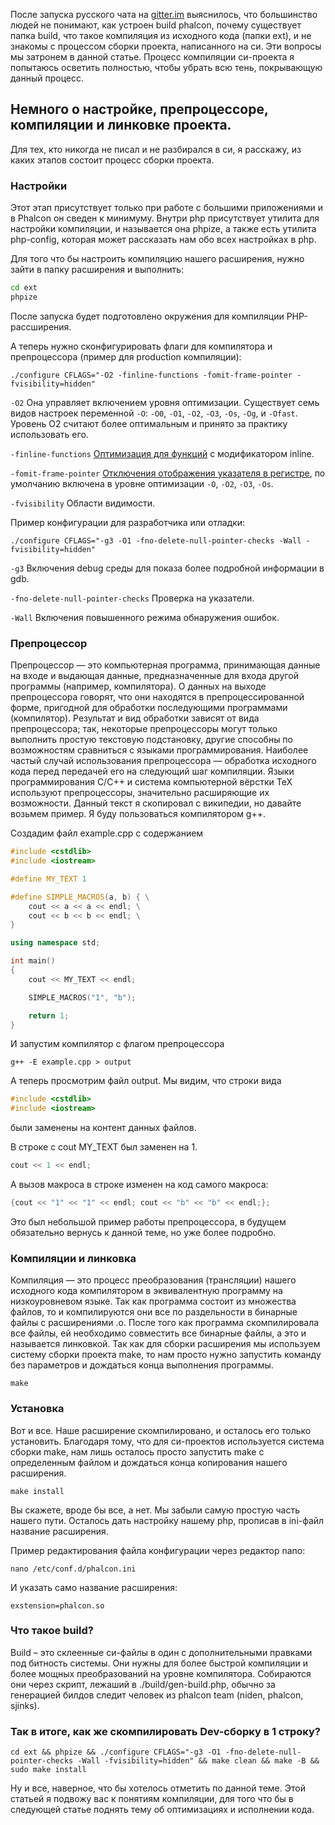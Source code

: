После запуска русского чата на [gitter.im](https://gitter.im/phalcon-rus/chat) выяснилось, что большинство людей не понимают, как устроен build phalcon, почему существует папка build, что такое компиляция из исходного кода (папки ext),
и не знакомы с процессом сборки проекта, написанного на си. Эти вопросы мы затронем в данной статье. Процесс компиляции си-проекта я попытаюсь осветить полностью, чтобы убрать всю тень, покрывающую данный процесс.

## Немного о настройке, препроцессоре, компиляции и линковке проекта.
Для тех, кто никогда не писал и не разбирался в си, я расскажу, из каких этапов состоит процесс сборки проекта.

### Настройки
Этот этап присутствует только при работе с большими приложениями и в Phalcon он сведен к минимуму.
Внутри php присутствует утилита для настройки компиляции, и называется она phpize, а также есть утилита php-config, которая может рассказать нам обо всех настройках в php.

Для того что бы настроить компиляцию нашего расширения, нужно зайти в папку расширения и выполнить:

```bash
cd ext
phpize
```

После запуска будет подготовлено окружения для компиляции PHP-рассширения.

А теперь нужно сконфигурировать флаги для компилятора и препроцессора (пример для production компиляции):

```
./configure CFLAGS="-O2 -finline-functions -fomit-frame-pointer -fvisibility=hidden"
```

```-O2``` Она управляет включением уровня оптимизации. Существует семь видов настроек переменной ```-O```: ```-O0```, ```-O1```, ```-O2```, ```-O3```, ```-Os```, ```-Og```, и ```-Ofast```. Уровень O2 считают более оптимальным и принято за практику использовать его.

```-finline-functions``` [Оптимизация для функций](https://gcc.gnu.org/onlinedocs/gcc-4.9.0/gcc/Inline.html) с модификатором inline.

```-fomit-frame-pointer``` [Отключения отображения указателя в регистре](https://gcc.gnu.org/onlinedocs/gcc-3.4.4/gcc/Optimize-Options.html), по умолчанию включена в уровне оптимизации ```-O```, ```-O2```, ```-O3```, ```-Os```.

```-fvisibility``` Области видимости.

Пример конфигурации для разработчика или отладки:

```
./configure CFLAGS="-g3 -O1 -fno-delete-null-pointer-checks -Wall -fvisibility=hidden"
```

```-g3``` Включения debug среды для показа более подробной информации в gdb.

```-fno-delete-null-pointer-checks``` Проверка на указатели.

```-Wall``` Включения повышенного режима обнаружения ошибок.

### Препроцессор

Препроцессор — это компьютерная программа, принимающая данные на входе и выдающая данные, предназначенные для входа другой программы (например, компилятора). О данных на выходе препроцессора говорят, что они находятся в препроцессированной форме, пригодной для обработки последующими программами (компилятор). Результат и вид обработки зависят от вида препроцессора; так, некоторые препроцессоры могут только выполнить простую текстовую подстановку, другие способны по возможностям сравниться с языками программирования. Наиболее частый случай использования препроцессора — обработка исходного кода перед передачей его на следующий шаг компиляции. Языки программирования C/C++ и система компьютерной вёрстки TeX используют препроцессоры, значительно расширяющие их возможности.
Данный текст я скопировал с википедии, но давайте возьмем пример. Я буду пользоваться компилятором g++.

Создадим файл example.cpp с содержанием

```c++
#include <cstdlib>
#include <iostream>

#define MY_TEXT 1

#define SIMPLE_MACROS(a, b) { \
	cout << a << a << endl; \
	cout << b << b << endl; \
}

using namespace std;

int main()
{
	cout << MY_TEXT << endl;

	SIMPLE_MACROS("1", "b");

	return 1;
}
```

И запустим компилятор с флагом препроцессора

```
g++ -E example.cpp > output
```

А теперь просмотрим файл output.
Мы видим, что строки вида

```c++
#include <cstdlib>
#include <iostream>
```

были заменены на контент данных файлов.

В строке с cout MY_TEXT был заменен на 1.

```c++
cout << 1 << endl;
```

А вызов макроса в строке изменен на код самого макроса:

```c++
{cout << "1" << "1" << endl; cout << "b" << "b" << endl;};
```

Это был небольшой пример работы препроцессора, в будущем обязательно вернусь к данной теме, но уже более подробно.

### Компиляции и линковка
Компиляция — это процесс преобразования (трансляции) нашего исходного кода компилятором в эквивалентную программу на низкоуровневом языке.
Так как программа состоит из множества файлов, то и компилируются они все по раздельности в бинарные файлы с расширениями .o.
После того как программа скомпилировала все файлы, ей необходимо совместить все бинарные файлы, а это и называется линковкой.
Так как для сборки расширения мы используем систему сборки проекта make, то нам просто нужно запустить команду без параметров и дождаться конца выполнения программы.

```
make
```

### Установка
Вот и все. Наше расширение скомпилировано, и осталось его только установить. Благодаря тому, что для си-проектов используется система сборки make, нам лишь осталось просто запустить make с определенным файлом и дождаться конца копирования нашего расширения.

```
make install
```

Вы скажете, вроде бы все, а нет. Мы забыли самую простую часть нашего пути. Осталось дать настройку нашему php, прописав в ini-файл название расширения.

Пример редактирования файла конфигурации через редактор nano:

```
nano /etc/conf.d/phalcon.ini
```

И указать само название расширения:

```
exstension=phalcon.so
```

### Что такое build?
Build – это склеенные си-файлы в один с дополнительными правками под битность системы.
Они нужны для более быстрой компиляции и более мощных преобразований на уровне компилятора.
Собираются они через скрипт, лежаший в ./build/gen-build.php, обычно за генерацией билдов следит человек из phalcon team (niden, phalcon, sjinks).

### Так в итоге, как же скомпилировать Dev-сборку в 1 строку?

```
cd ext && phpize && ./configure CFLAGS="-g3 -O1 -fno-delete-null-pointer-checks -Wall -fvisibility=hidden" && make clean && make -B && sudo make install
```

Ну и все, наверное, что бы хотелось отметить по данной теме. Этой статьей я подвожу вас к понятиям компиляции, для того что бы в следующей статье поднять тему об оптимизациях и исполнении кода.
